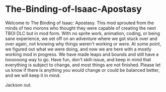 # The-Binding-of-Isaac-Apostasy
Welcome to The Binding of Isaac: Apostasy.  This mod sprouted from the minds of two morons who thought they were capable of creating the next TBOI DLC but in mod form.  With no sprite work, animation, coding, or being sane experience, we set off on an adventure where we got stuck over and over again, not knowing why things weren't working or were.  At some point, we figured out what we were doing, and now we are here with a mostly working mod in progress.  We have made leaps and bounds and still have a loooooong way to go.  Have fun, don't skill-issue, and keep in mind that everything is subject to change, and most things are not finished.  Please let us know if there is anything you would change or could be balanced better, and we will keep it in mind.  

Jackson out.  
